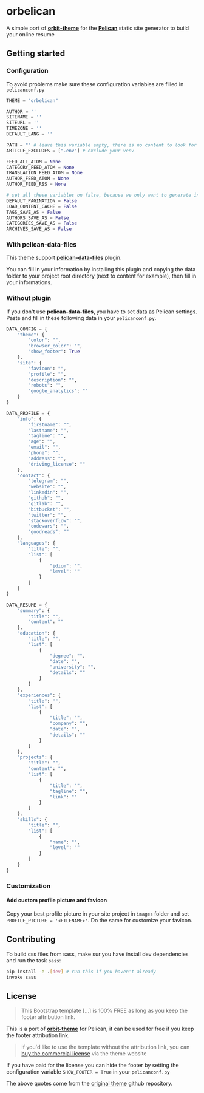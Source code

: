 # orbelican

A simple port of [**orbit-theme**](https://github.com/xriley/Orbit-Theme) for the [**Pelican**](https://github.com/getpelican/pelican) static site generator to build your online resume

## Getting started

### Configuration

To avoid problems make sure these configuration variables are filled in `pelicanconf.py`

```python
THEME = "orbelican"

AUTHOR = ''
SITENAME = ''
SITEURL = ''
TIMEZONE = ''
DEFAULT_LANG = ''

PATH = "" # leave this variable empty, there is no content to look for (except data files)
ARTICLE_EXCLUDES = [".env"] # exclude your venv

FEED_ALL_ATOM = None
CATEGORY_FEED_ATOM = None
TRANSLATION_FEED_ATOM = None
AUTHOR_FEED_ATOM = None
AUTHOR_FEED_RSS = None

# set all these variables on false, because we only want to generate index.html
DEFAULT_PAGINATION = False
LOAD_CONTENT_CACHE = False
TAGS_SAVE_AS = False
AUTHORS_SAVE_AS = False
CATEGORIES_SAVE_AS = False
ARCHIVES_SAVE_AS = False
```

### With pelican-data-files

This theme support [**pelican-data-files**](https://github.com/LucasVanHaaren/pelican-data-files) plugin.

You can fill in your information by installing this plugin and copying the data folder to your project root directory (next to content for example), then fill in your informations.

### Without plugin

If you don't use **pelican-data-files**, you have to set data as Pelican settings.
Paste and fill in these following data in your `pelicanconf.py`.

```python
DATA_CONFIG = {
    "theme": {
        "color": "",
        "browser_color": "",
        "show_footer": True
    },
    "site": {
        "favicon": "",
        "profile": "",
        "description": "",
        "robots": "",
        "google_analytics": ""
    }
}

DATA_PROFILE = {
    "info": {
        "firstname": "",
        "lastname": "",
        "tagline": "",
        "age": "",
        "email": "",
        "phone": "",
        "address": "",
        "driving_license": ""
    },
    "contact": {
        "telegram": "",
        "website": "",
        "linkedin": "",
        "github": "",
        "gitlab": "",
        "bitbucket": "",
        "twitter": "",
        "stackoverflow": "",
        "codewars": "",
        "goodreads": ""
    },
    "languages": {
        "title": "",
        "list": [
            {
                "idiom": "",
                "level": ""
            }
        ]
    }
}

DATA_RESUME = {
    "summary": {
        "title": "",
        "content": ""
    },
    "education": {
        "title": "",
        "list": [
            {
                "degree": "",
                "date": "",
                "university": "",
                "details": ""
            }
        ]
    },
    "experiences": {
        "title": "",
        "list": [
            {
                "title": "",
                "company": "",
                "date": "",
                "details": ""
            }
        ]
    },
    "projects": {
        "title": "",
        "content": "",
        "list": [
            {
                "title": "",
                "tagline": "",
                "link": ""
            }
        ]
    },
    "skills": {
        "title": "",
        "list": [
            {
                "name": "",
                "level": ""
            }
        ]
    }
}
```

### Customization

#### Add custom profile picture and favicon

Copy your best profile picture in your site project in `images` folder and set `PROFILE_PICTURE = '<FILENAME>'`. Do the same for customize your favicon.

## Contributing

To build css files from sass, make sur you have install dev dependencies and run the task `sass`:

```bash
pip install -e .[dev] # run this if you haven't already
invoke sass
```

## License

>This Bootstrap template [...] is 100% FREE as long as you keep the footer attribution link.

This is a port of [**orbit-theme**](https://github.com/xriley/Orbit-Theme) for Pelican, it can be used for free if you keep the footer attribution link.

>If you'd like to use the template without the attribution link, you can [buy the commercial license](https://themes.3rdwavemedia.com/bootstrap-templates/resume/orbit-free-resume-cv-bootstrap-theme-for-developers/) via the theme website

If you have paid for the license you can hide the footer by setting the configuration variable `SHOW_FOOTER = True` in your `pelicanconf.py`

The above quotes come from the [original theme](https://github.com/xriley/Orbit-Theme#author--license) github repository.
